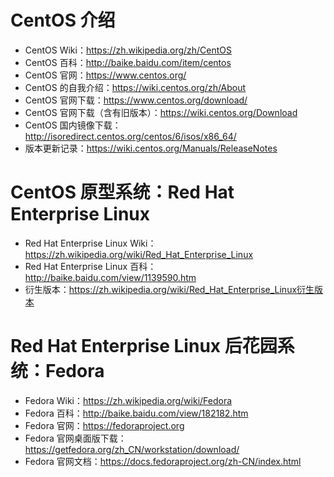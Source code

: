 # CentOS 介绍

- CentOS Wiki：<https://zh.wikipedia.org/zh/CentOS>
- CentOS 百科：<http://baike.baidu.com/item/centos>
- CentOS 官网：<https://www.centos.org/>
- CentOS 的自我介绍：<https://wiki.centos.org/zh/About>
- CentOS 官网下载：<https://www.centos.org/download/>
- CentOS 官网下载（含有旧版本）：<https://wiki.centos.org/Download>
- CentOS 国内镜像下载：<http://isoredirect.centos.org/centos/6/isos/x86_64/>
- 版本更新记录：<https://wiki.centos.org/Manuals/ReleaseNotes>



# CentOS 原型系统：Red Hat Enterprise Linux


- Red Hat Enterprise Linux Wiki：<https://zh.wikipedia.org/wiki/Red_Hat_Enterprise_Linux>
- Red Hat Enterprise Linux 百科：<http://baike.baidu.com/view/1139590.htm>
- 衍生版本：<https://zh.wikipedia.org/wiki/Red_Hat_Enterprise_Linux衍生版本>


# Red Hat Enterprise Linux 后花园系统：Fedora

- Fedora Wiki：<https://zh.wikipedia.org/wiki/Fedora>
- Fedora 百科：<http://baike.baidu.com/view/182182.htm>
- Fedora 官网：<https://fedoraproject.org>
- Fedora 官网桌面版下载：<https://getfedora.org/zh_CN/workstation/download/>
- Fedora 官网文档：<https://docs.fedoraproject.org/zh-CN/index.html>
